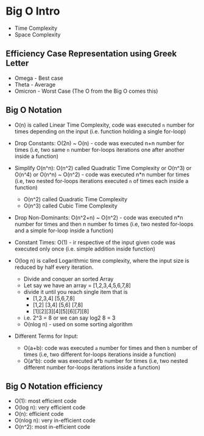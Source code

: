 # Big O Intro

- Time Complexity
- Space Complexity

## Efficiency Case Representation using Greek Letter

- Omega - Best case
- Theta - Average
- Omicron - Worst Case (The O from the Big O comes this)

## Big O Notation

- O(n) is called Linear Time Complexity, code was executed `n` number for times depending on the input (i.e. function holding a single for-loop)

- Drop Constants: O(2n) ~ O(n) - code was executed n+n number for times (i.e, two same `n` number for-loops iterations one after another inside a function)

- Simplify O(n^n): O(n^2) called Quadratic Time Complexity or O(n^3) or O(n^4) or O(n^n) ~ O(n^2) - code was executed n\*n number for times (i.e, two nested for-loops iterations executed `n` of times each inside a function)
  - O(n^2) called Quadratic Time Complexity
  - O(n^3) called Cubic Time Complexity

- Drop Non-Dominants: O(n^2+n) ~ O(n^2) - code was executed n\*n number for times and then n number fo times (i.e, two nested for-loops and a simple for-loop inside a function)

- Constant Times: O(1) - ir respective of the input given code was executed only once (i.e. simple addition inside function)

- O(log n) is called Logarithmic time complexity, where the input size is reduced by half every iteration.
  - Divide and conquer an sorted Array
  - Let say we have an array = [1,2,3,4,5,6,7,8]
  - divide it until you reach single item that is
    - [1,2,3,4] [5,6,7,8]
    - [1,2] [3,4] [5,6] [7,8]
    - [1][2][3][4][5][6][7][8]
  - i.e. 2^3 = 8 or we can say log2 8 = 3
  - O(nlog n) - used on some sorting algorithm

- Different Terms for Input:
  - O(a+b): code was executed `a` number for times and then `b` number of times (i.e, two different for-loops iterations inside a function)
  - O(a^b): code was executed a\*b number for times (i.e, two nested different number for-loops iterations inside a function)

## Big O Notation efficiency

- O(1): most efficient code
- O(log n): very efficient code
- O(n): efficient code
- O(nlog n): very in-efficient code
- O(n^2): most in-efficient code
